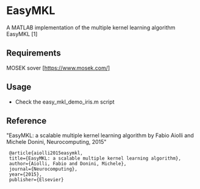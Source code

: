 # EasyMKL
A MATLAB implementation of the multiple kernel learning algorithm EasyMKL [1]

## Requirements
MOSEK sover [https://www.mosek.com/]

## Usage
- Check the easy_mkl_demo_iris.m script

## Reference

"EasyMKL: a scalable multiple kernel learning algorithm by Fabio Aiolli and Michele Donini, Neurocomputing, 2015"
```
 @article{aiolli2015easymkl,
 title={EasyMKL: a scalable multiple kernel learning algorithm},
 author={Aiolli, Fabio and Donini, Michele},
 journal={Neurocomputing}, 
 year={2015},
 publisher={Elsevier}
```


